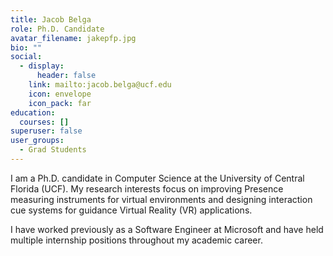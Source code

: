 ```yaml
---
title: Jacob Belga
role: Ph.D. Candidate
avatar_filename: jakepfp.jpg
bio: ""
social:
  - display:
      header: false
    link: mailto:jacob.belga@ucf.edu
    icon: envelope
    icon_pack: far
education:
  courses: []
superuser: false
user_groups:
  - Grad Students
---
```

I am a Ph.D. candidate in Computer Science at the University of Central Florida (UCF). My research interests focus on improving Presence measuring instruments for virtual environments and designing interaction cue systems for guidance Virtual Reality (VR) applications.

I have worked previously as a Software Engineer at Microsoft and have held multiple internship positions throughout my academic career.